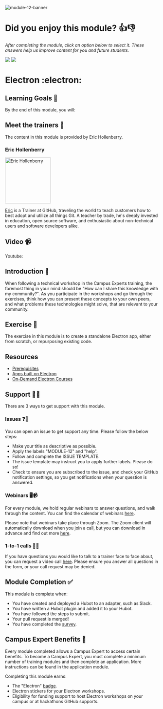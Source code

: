 ![module-12-banner](https://user-images.githubusercontent.com/1790822/30443904-1d4aab96-9979-11e7-9f16-0e27a2961192.png)

# Did you enjoy this module? 👍👎
_After completing the module, click an option below to select it. These answers help us improve content for you and future students._

[![](https://m131jyck4m.execute-api.us-west-2.amazonaws.com/prod/poll/01BT0P7420HFS0HZBB5GNEPKVD/I%20enjoyed%20this%20module)](https://m131jyck4m.execute-api.us-west-2.amazonaws.com/prod/poll/01BT0P7420HFS0HZBB5GNEPKVD/I%20enjoyed%20this%20module/vote)
[![](https://m131jyck4m.execute-api.us-west-2.amazonaws.com/prod/poll/01BT0P7420HFS0HZBB5GNEPKVD/I%20did%20not%20enjoy%20this%20module)](https://m131jyck4m.execute-api.us-west-2.amazonaws.com/prod/poll/01BT0P7420HFS0HZBB5GNEPKVD/I%20did%20not%20enjoy%20this%20module/vote)

# Electron :electron:

## Learning Goals 🥅

By the end of this module, you will:

## Meet the trainers 🍎

The content in this module is provided by Eric Hollenberry.

### Eric Hollenberry

<img src="https://github.com/hollenberry.png" href="https://github.com/hollenberry" title="Eric Hollenberry" width="150"></img>

[Eric](https://github.com/hollenberry) is a Trainer at GitHub, traveling the world to teach customers how to best adopt and utilize all things Git. A teacher by trade, he's deeply invested in education, open source software, and enthusiastic about non-technical users and software developers alike.

## Video 📹

Youtube:

## Introduction 👋

When following a technical workshop in the Campus Experts training, the foremost thing in your mind should be "How can I share this knowledge with my community?". As you participate in the workshops and go through the exercises, think how you can present these concepts to your own peers, and what problems these technologies might solve, that are relevant to your community.

## Exercise 📝

The exercise in this module is to create a standalone Electron app, either from scratch, or repurposing existing code.

## Resources

- [Prerequisites](http://git.io/vHL4B)
- [Apps built on Electron](https://electron.atom.io/apps/)
- [On-Demand Electron Courses](https://services.github.com/on-demand/electron/)

## Support 🙋🏿

There are 3 ways to get support with this module.

### Issues ❓💬

You can open an issue to get support any time. Please follow the below steps:
- Make your title as descriptive as possible.
- Apply the labels "MODULE-12" and "help".
- Follow and complete the ISSUE TEMPLATE.
- The issue template may instruct you to apply further labels. Please do so!
- Check to ensure you are subscribed to the issue, and check your GitHub notification settings, so you get notifications when your question is answered.

### Webinars 🖥📹

For every module, we hold regular webinars to answer questions, and walk through the content.
You can find the calendar of webinars [here](https://calendar.google.com/calendar/ical/github.com_ei82gchda2egevr7aukq6uj1f0%40group.calendar.google.com/public/basic.ics).  

Please note that webinars take place through Zoom. The Zoom client will automatically download when you join a call, but you can download in advance and find out more [here](https://zoom.us/download).

### 1-to-1 calls 💖📞

If you have questions you would like to talk to a trainer face to face about, you can request a video call [here](https://calendly.com/joenash/campus-experts-support). Please ensure you answer all questions in the form, or your call request may be denied.

## Module Completion ✅

This module is complete when:
- You have created and deployed a Hubot to an adapter, such as Slack.
- You have written a Hubot plugin and added it to your Hubot.
- You have followed the steps to submit.
- Your pull request is merged!
- You have completed the [survey](https://goo.gl/forms/yWLpRp4xycPs6PKS2).

## Campus Expert Benefits 🏅

Every module completed allows a Campus Expert to access certain benefits. To become a Campus Expert, you must complete a minimum number of training modules and then complete an application. More instructions can be found in the application module.

Completing this module earns:
- The "Electron" [badge](../docs/badges.md).
- Electron stickers for your Electron workshops.
- Eligibility for funding support to host Electron workshops on your campus or at hackathons GitHub supports.
